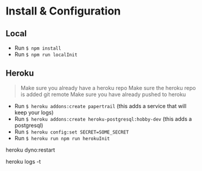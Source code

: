 # Install & Configuration

## Local
- Run `$ npm install`
- Run `$ npm run localInit`

## Heroku
> Make sure you already have a heroku repo
> Make sure the heroku repo is added git remote
> Make sure you have already pushed to heroku

- Run `$ heroku addons:create papertrail` (this adds a service that will keep your logs)
- Run `$ heroku addons:create heroku-postgresql:hobby-dev` (this adds a postgresql)
- Run `$ heroku config:set SECRET=SOME_SECRET`
- Run `$ heroku run npm run herokuInit`

heroku dyno:restart 

heroku logs -t